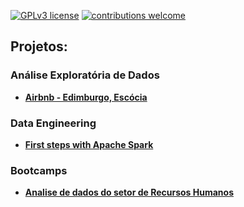 [![GPLv3 license](https://img.shields.io/badge/License-GPLv3-blue.svg)](http://perso.crans.org/besson/LICENSE.html) 
[![contributions welcome](https://img.shields.io/badge/contributions-welcome-brightgreen.svg?style=flat)](https://github.com/jonascesconetto/data_science/issues)

## Projetos: 
### Análise Exploratória de Dados
* [**Airbnb - Edimburgo, Escócia** ](https://github.com/jonascesconetto/airbnb-edimburgo-escocia/blob/main/Analisando_os_Dados_do_Airbnb_(Edinburgh_Scotland).ipynb)

### Data Engineering
* [**First steps with Apache Spark** ](https://github.com/jonascesconetto/first-steps-with-apache-spark)
<!-- * [**First steps with Apache Airflow** ]() -->

### Bootcamps
* [**Analise de dados do setor de Recursos Humanos** ](https://github.com/jonascesconetto/human-resource-analytics)